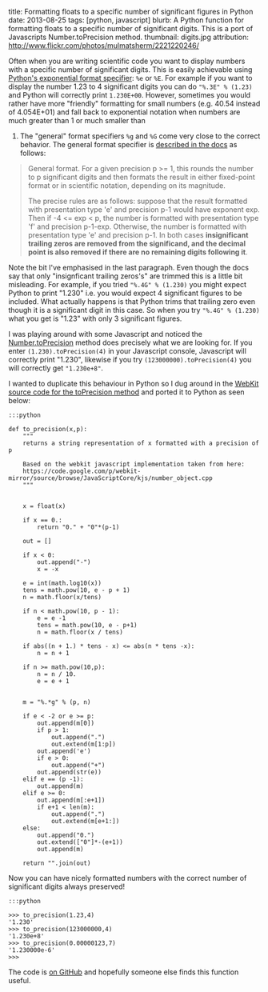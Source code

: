 title: Formatting floats to a specific number of significant figures in Python
date: 2013-08-25
tags: [python, javascript]
blurb: A Python function for formatting floats to a specific number of significant digits. This is a port of Javascripts Number.toPrecision method.
thumbnail: digits.jpg 
attribution: http://www.flickr.com/photos/mulmatsherm/2221220246/

Often when you are writing scientific code you want to display numbers with a
specific number of significant digits.  This is easily achievable using
[Python's exponential format
specifier](http://docs.python.org/2/library/string.html#format-specification-mini-language):
`%e` or `%E`. For example if you want to display the number 1.23 to 4
significant digits you can do `"%.3E" % (1.23)` and Python will correctly print
`1.230E+00`.  However, sometimes you would rather have more "friendly"
formatting for small numbers (e.g. 40.54 instead of 4.054E+01) and fall back to
exponential notation when numbers are much greater than 1 or much smaller than
1.  The "general" format specifiers `%g` and `%G` come very close to the
correct behavior.  The general format specifier is [described in the
docs](http://docs.python.org/2/library/string.html#format-specification-mini-language)
as follows:

> General format. For a given precision p >= 1, this rounds the number to p
> significant digits and then formats the result in either fixed-point format
> or in scientific notation, depending on its magnitude.
> 
> The precise rules are as follows: suppose that the result formatted with
> presentation type 'e' and precision p-1 would have exponent exp. Then if -4
> <= exp < p, the number is formatted with presentation type 'f' and
> precision p-1-exp. Otherwise, the number is formatted with presentation
> type 'e' and precision p-1. In both cases __insignificant trailing zeros are
> removed from the significand, and the decimal point is also removed if
> there are no remaining digits following it__.

Note the bit I've emphasised in the last paragraph.  Even though the docs say
that only "insignficant trailing zeros's" are trimmed this is a little bit
misleading. For example, if you tried `"%.4G" % (1.230)` you might expect
Python to print "1.230" i.e. you would expect 4 significant figures to be
included. What actually happens is that Python trims that trailing zero even
though it is a significant digit in this case. So when you try `"%.4G" %
(1.230)` what you get is "1.23" with only 3 significant figures.

I was playing around with some Javascript and noticed the 
[Number.toPrecision](https://developer.mozilla.org/en-US/docs/Web/JavaScript/Reference/Global_Objects/Number/toPrecision) 
method does precisely what we are looking for.  If you enter `(1.230).toPrecision(4)` in your
Javascript console, Javascript will correctly print "1.230", likewise if you try
`(123000000).toPrecision(4)` you will correctly get `"1.230e+8"`.

I wanted to duplicate this behaviour in Python so I dug around in the 
[WebKit source code for the toPrecision method](https://code.google.com/p/webkit-mirror/source/browse/JavaScriptCore/kjs/number_object.cpp)
and ported it to Python as seen below:

    :::python

    def to_precision(x,p):
        """
        returns a string representation of x formatted with a precision of p

        Based on the webkit javascript implementation taken from here:
        https://code.google.com/p/webkit-mirror/source/browse/JavaScriptCore/kjs/number_object.cpp
        """


        x = float(x)

        if x == 0.:
            return "0." + "0"*(p-1)

        out = []

        if x < 0:
            out.append("-")
            x = -x

        e = int(math.log10(x))
        tens = math.pow(10, e - p + 1)
        n = math.floor(x/tens)

        if n < math.pow(10, p - 1):
            e = e -1
            tens = math.pow(10, e - p+1)
            n = math.floor(x / tens)

        if abs((n + 1.) * tens - x) <= abs(n * tens -x):
            n = n + 1

        if n >= math.pow(10,p):
            n = n / 10.
            e = e + 1


        m = "%.*g" % (p, n)

        if e < -2 or e >= p:
            out.append(m[0])
            if p > 1:
                out.append(".")
                out.extend(m[1:p])
            out.append('e')
            if e > 0:
                out.append("+")
            out.append(str(e))
        elif e == (p -1):
            out.append(m)
        elif e >= 0:
            out.append(m[:e+1])
            if e+1 < len(m):
                out.append(".")
                out.extend(m[e+1:])
        else:
            out.append("0.")
            out.extend(["0"]*-(e+1))
            out.append(m)

        return "".join(out)

Now you can have nicely formatted numbers with the correct number of
significant digits always preserved!

    :::python

    >>> to_precision(1.23,4)
    '1.230'
    >>> to_precision(123000000,4)
    '1.230e+8'
    >>> to_precision(0.00000123,7)
    '1.230000e-6'
    >>>

The code is [on GitHub](https://github.com/randlet/to-precision) and hopefully
someone else finds this function useful.


